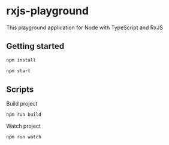# rxjs-playground
This playground application for Node with TypeScript and RxJS

## Getting started
```bash
npm install
```
```bash
npm start
```

## Scripts
Build project
```bash
npm run build
```
Watch project
```bash
npm run watch
```